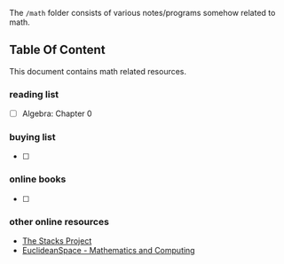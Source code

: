 The `/math` folder consists of various notes/programs somehow related to math.

## Table Of Content

This document contains math related resources.

### reading list

- [ ] Algebra: Chapter 0

### buying list

- [ ] 

### online books

- [ ]

### other online resources

- [The Stacks Project](https://stacks.math.columbia.edu/)
- [EuclideanSpace - Mathematics and Computing](https://euclideanspace.com/)
